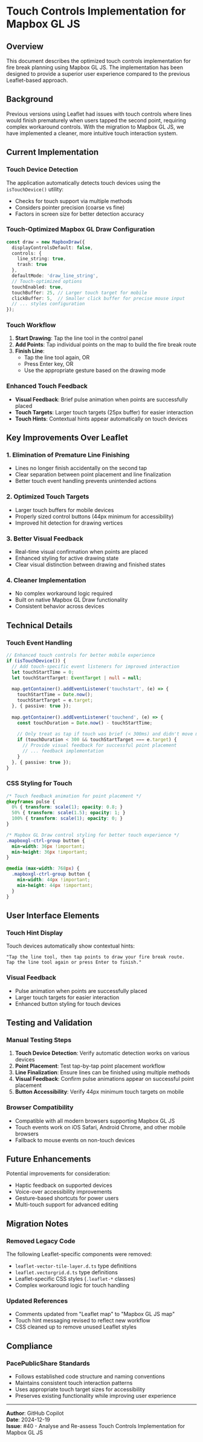# Touch Controls Implementation for Mapbox GL JS

## Overview

This document describes the optimized touch controls implementation for fire break planning using Mapbox GL JS. The implementation has been designed to provide a superior user experience compared to the previous Leaflet-based approach.

## Background

Previous versions using Leaflet had issues with touch controls where lines would finish prematurely when users tapped the second point, requiring complex workaround controls. With the migration to Mapbox GL JS, we have implemented a cleaner, more intuitive touch interaction system.

## Current Implementation

### Touch Device Detection

The application automatically detects touch devices using the `isTouchDevice()` utility:
- Checks for touch support via multiple methods
- Considers pointer precision (coarse vs fine)
- Factors in screen size for better detection accuracy

### Touch-Optimized Mapbox GL Draw Configuration

```typescript
const draw = new MapboxDraw({
  displayControlsDefault: false,
  controls: {
    line_string: true,
    trash: true
  },
  defaultMode: 'draw_line_string',
  // Touch-optimized options
  touchEnabled: true,
  touchBuffer: 25, // Larger touch target for mobile
  clickBuffer: 5,  // Smaller click buffer for precise mouse input
  // ... styles configuration
});
```

### Touch Workflow

1. **Start Drawing**: Tap the line tool in the control panel
2. **Add Points**: Tap individual points on the map to build the fire break route
3. **Finish Line**: 
   - Tap the line tool again, OR
   - Press Enter key, OR
   - Use the appropriate gesture based on the drawing mode

### Enhanced Touch Feedback

- **Visual Feedback**: Brief pulse animation when points are successfully placed
- **Touch Targets**: Larger touch targets (25px buffer) for easier interaction
- **Touch Hints**: Contextual hints appear automatically on touch devices

## Key Improvements Over Leaflet

### 1. Elimination of Premature Line Finishing
- Lines no longer finish accidentally on the second tap
- Clear separation between point placement and line finalization
- Better touch event handling prevents unintended actions

### 2. Optimized Touch Targets
- Larger touch buffers for mobile devices
- Properly sized control buttons (44px minimum for accessibility)
- Improved hit detection for drawing vertices

### 3. Better Visual Feedback
- Real-time visual confirmation when points are placed
- Enhanced styling for active drawing state
- Clear visual distinction between drawing and finished states

### 4. Cleaner Implementation
- No complex workaround logic required
- Built on native Mapbox GL Draw functionality
- Consistent behavior across devices

## Technical Details

### Touch Event Handling

```typescript
// Enhanced touch controls for better mobile experience
if (isTouchDevice()) {
  // Add touch-specific event listeners for improved interaction
  let touchStartTime = 0;
  let touchStartTarget: EventTarget | null = null;
  
  map.getContainer().addEventListener('touchstart', (e) => {
    touchStartTime = Date.now();
    touchStartTarget = e.target;
  }, { passive: true });
  
  map.getContainer().addEventListener('touchend', (e) => {
    const touchDuration = Date.now() - touchStartTime;
    
    // Only treat as tap if touch was brief (< 300ms) and didn't move much
    if (touchDuration < 300 && touchStartTarget === e.target) {
      // Provide visual feedback for successful point placement
      // ... feedback implementation
    }
  }, { passive: true });
}
```

### CSS Styling for Touch

```css
/* Touch feedback animation for point placement */
@keyframes pulse {
  0% { transform: scale(1); opacity: 0.8; }
  50% { transform: scale(1.5); opacity: 1; }
  100% { transform: scale(1); opacity: 0; }
}

/* Mapbox GL Draw control styling for better touch experience */
.mapboxgl-ctrl-group button {
  min-width: 36px !important;
  min-height: 36px !important;
}

@media (max-width: 768px) {
  .mapboxgl-ctrl-group button {
    min-width: 44px !important;
    min-height: 44px !important;
  }
}
```

## User Interface Elements

### Touch Hint Display

Touch devices automatically show contextual hints:
```
"Tap the line tool, then tap points to draw your fire break route. 
Tap the line tool again or press Enter to finish."
```

### Visual Feedback
- Pulse animation when points are successfully placed
- Larger touch targets for easier interaction
- Enhanced button styling for touch devices

## Testing and Validation

### Manual Testing Steps

1. **Touch Device Detection**: Verify automatic detection works on various devices
2. **Point Placement**: Test tap-by-tap point placement workflow
3. **Line Finalization**: Ensure lines can be finished using multiple methods
4. **Visual Feedback**: Confirm pulse animations appear on successful point placement
5. **Button Accessibility**: Verify 44px minimum touch targets on mobile

### Browser Compatibility

- Compatible with all modern browsers supporting Mapbox GL JS
- Touch events work on iOS Safari, Android Chrome, and other mobile browsers
- Fallback to mouse events on non-touch devices

## Future Enhancements

Potential improvements for consideration:
- Haptic feedback on supported devices
- Voice-over accessibility improvements
- Gesture-based shortcuts for power users
- Multi-touch support for advanced editing

## Migration Notes

### Removed Legacy Code

The following Leaflet-specific components were removed:
- `leaflet-vector-tile-layer.d.ts` type definitions
- `leaflet.vectorgrid.d.ts` type definitions
- Leaflet-specific CSS styles (`.leaflet-*` classes)
- Complex workaround logic for touch handling

### Updated References

- Comments updated from "Leaflet map" to "Mapbox GL JS map"
- Touch hint messaging revised to reflect new workflow
- CSS cleaned up to remove unused Leaflet styles

## Compliance

### PacePublicShare Standards

- Follows established code structure and naming conventions
- Maintains consistent touch interaction patterns
- Uses appropriate touch target sizes for accessibility
- Preserves existing functionality while improving user experience

---

**Author**: GitHub Copilot  
**Date**: 2024-12-19  
**Issue**: #40 - Analyse and Re-assess Touch Controls Implementation for Mapbox GL JS
